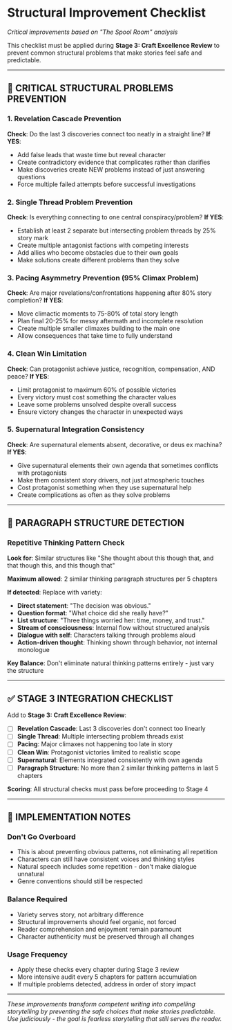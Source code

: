 # Structural Improvement Checklist
*Critical improvements based on "The Spool Room" analysis*

This checklist must be applied during **Stage 3: Craft Excellence Review** to prevent common structural problems that make stories feel safe and predictable.

---

## 🚨 **CRITICAL STRUCTURAL PROBLEMS PREVENTION**

### **1. Revelation Cascade Prevention**
**Check**: Do the last 3 discoveries connect too neatly in a straight line?
**If YES**: 
- Add false leads that waste time but reveal character
- Create contradictory evidence that complicates rather than clarifies
- Make discoveries create NEW problems instead of just answering questions
- Force multiple failed attempts before successful investigations

### **2. Single Thread Problem Prevention**
**Check**: Is everything connecting to one central conspiracy/problem?
**If YES**:
- Establish at least 2 separate but intersecting problem threads by 25% story mark
- Create multiple antagonist factions with competing interests
- Add allies who become obstacles due to their own goals
- Make solutions create different problems than they solve

### **3. Pacing Asymmetry Prevention (95% Climax Problem)**
**Check**: Are major revelations/confrontations happening after 80% story completion?
**If YES**:
- Move climactic moments to 75-80% of total story length
- Plan final 20-25% for messy aftermath and incomplete resolution
- Create multiple smaller climaxes building to the main one
- Allow consequences that take time to fully understand

### **4. Clean Win Limitation**
**Check**: Can protagonist achieve justice, recognition, compensation, AND peace?
**If YES**:
- Limit protagonist to maximum 60% of possible victories
- Every victory must cost something the character values
- Leave some problems unsolved despite overall success
- Ensure victory changes the character in unexpected ways

### **5. Supernatural Integration Consistency**
**Check**: Are supernatural elements absent, decorative, or deus ex machina?
**If YES**:
- Give supernatural elements their own agenda that sometimes conflicts with protagonists
- Make them consistent story drivers, not just atmospheric touches
- Cost protagonist something when they use supernatural help
- Create complications as often as they solve problems

---

## 📝 **PARAGRAPH STRUCTURE DETECTION**

### **Repetitive Thinking Pattern Check**
**Look for**: Similar structures like "She thought about this though that, and that though this, and this though that"

**Maximum allowed**: 2 similar thinking paragraph structures per 5 chapters

**If detected**: Replace with variety:
- **Direct statement**: "The decision was obvious."
- **Question format**: "What choice did she really have?"
- **List structure**: "Three things worried her: time, money, and trust."
- **Stream of consciousness**: Internal flow without structured analysis
- **Dialogue with self**: Characters talking through problems aloud
- **Action-driven thought**: Thinking shown through behavior, not internal monologue

**Key Balance**: Don't eliminate natural thinking patterns entirely - just vary the structure

---

## ✅ **STAGE 3 INTEGRATION CHECKLIST**

Add to **Stage 3: Craft Excellence Review**:

- [ ] **Revelation Cascade**: Last 3 discoveries don't connect too linearly
- [ ] **Single Thread**: Multiple intersecting problem threads exist
- [ ] **Pacing**: Major climaxes not happening too late in story
- [ ] **Clean Win**: Protagonist victories limited to realistic scope
- [ ] **Supernatural**: Elements integrated consistently with own agenda
- [ ] **Paragraph Structure**: No more than 2 similar thinking patterns in last 5 chapters

**Scoring**: All structural checks must pass before proceeding to Stage 4

---

## 🎯 **IMPLEMENTATION NOTES**

### **Don't Go Overboard**
- This is about preventing obvious patterns, not eliminating all repetition
- Characters can still have consistent voices and thinking styles
- Natural speech includes some repetition - don't make dialogue unnatural
- Genre conventions should still be respected

### **Balance Required**
- Variety serves story, not arbitrary difference
- Structural improvements should feel organic, not forced
- Reader comprehension and enjoyment remain paramount
- Character authenticity must be preserved through all changes

### **Usage Frequency**
- Apply these checks every chapter during Stage 3 review
- More intensive audit every 5 chapters for pattern accumulation
- If multiple problems detected, address in order of story impact

---

*These improvements transform competent writing into compelling storytelling by preventing the safe choices that make stories predictable. Use judiciously - the goal is fearless storytelling that still serves the reader.* 